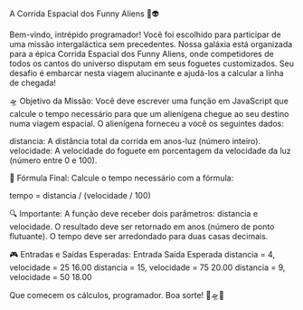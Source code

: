 A Corrida Espacial dos Funny Aliens 🚀👽


Bem-vindo, intrépido programador! Você foi escolhido para participar de uma missão intergaláctica sem precedentes. Nossa galáxia está organizada para a épica Corrida Espacial dos Funny Aliens, onde competidores de todos os cantos do universo disputam em seus foguetes customizados. Seu desafio é embarcar nesta viagem alucinante e ajudá-los a calcular a linha de chegada!

🛸 Objetivo da Missão:
Você deve escrever uma função em JavaScript que calcule o tempo necessário para que um alienígena chegue ao seu destino numa viagem espacial. O alienígena forneceu a você os seguintes dados:

distancia: A distância total da corrida em anos-luz (número inteiro).
velocidade: A velocidade do foguete em porcentagem da velocidade da luz (número entre 0 e 100).

🌌 Fórmula Final:
Calcule o tempo necessário com a fórmula:

tempo = distancia / (velocidade / 100)

🔍 Importante:
A função deve receber dois parâmetros: distancia e velocidade.
O resultado deve ser retornado em anos (número de ponto flutuante).
O tempo deve ser arredondado para duas casas decimais.

🎮 Entradas e Saídas Esperadas:
Entrada Saída Esperada distancia = 4, velocidade = 25 16.00 distancia = 15, velocidade = 75 20.00 distancia = 9, velocidade = 50 18.00


Que comecem os cálculos, programador. Boa sorte! 🏁🛸✨

